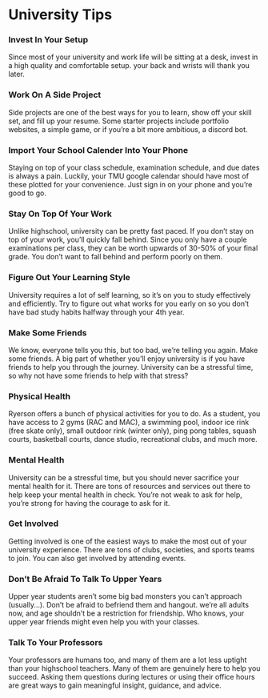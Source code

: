 # University Tips

<h3>Invest In Your Setup</h3>

Since most of your university and work life will be sitting at a desk, invest in a high quality and comfortable setup. your back and wrists will thank you later.

<h3>Work On A Side Project</h3>

Side projects are one of the best ways for you to learn, show off your skill set, and fill up your resume. Some starter projects include portfolio websites, a simple game, or if you’re a bit more ambitious, a discord bot.

<h3>Import Your School Calender Into Your Phone</h3>

Staying on top of your class schedule, examination schedule, and due dates is always a pain. Luckily, your TMU google calendar should have most of these plotted for your convenience. Just sign in on your phone and you’re good to go.

<h3>Stay On Top Of Your Work</h3>

Unlike highschool, university can be pretty fast paced. If you don’t stay on top of your work, you’ll quickly fall behind. Since you only have a couple examinations per class, they can be worth upwards of 30-50% of your final grade. You don’t want to fall behind and perform poorly on them.

<h3>Figure Out Your Learning Style</h3>

University requires a lot of self learning, so it’s on you to study effectively and efficiently. Try to figure out what works for you early on so you don’t have bad study habits halfway through your 4th year.

<h3>Make Some Friends</h3>

We know, everyone tells you this, but too bad, we’re telling you again. Make some friends. A big part of whether you’ll enjoy university is if you have friends to help you through the journey. University can be a stressful time, so why not have some friends to help with that stress?

<h3>Physical Health</h3>

Ryerson offers a bunch of physical activities for you to do. As a student, you have access to 2 gyms (RAC and MAC), a swimming pool, indoor ice rink (free skate only), small outdoor rink (winter only), ping pong tables, squash courts, basketball courts, dance studio, recreational clubs, and much more.

<h3>Mental Health</h3>

University can be a stressful time, but you should never sacrifice your mental health for it. There are tons of resources and services out there to help keep your mental health in check. You’re not weak to ask for help, you’re strong for having the courage to ask for it.

<h3>Get Involved</h3>

Getting involved is one of the easiest ways to make the most out of your university experience. There are tons of clubs, societies, and sports teams to join. You can also get involved by attending events.

<h3>Don’t Be Afraid To Talk To Upper Years</h3>

Upper year students aren’t some big bad monsters you can’t approach (usually...). Don’t be afraid to befriend them and hangout. we’re all adults now, and age shouldn’t be a restriction for friendship. Who knows, your upper year friends might even help you with your classes.

<h3>Talk To Your Professors</h3>

Your professors are humans too, and many of them are a lot less uptight than your highschool teachers. Many of them are genuinely here to help you succeed. Asking them questions during lectures or using their office hours are great ways to gain meaningful insight, guidance, and advice.
